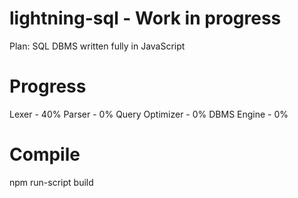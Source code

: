 # lightning-sql - Work in progress

Plan: SQL DBMS written fully in JavaScript

# Progress
Lexer - 40%
Parser - 0%
Query Optimizer - 0%
DBMS Engine - 0%

# Compile
npm run-script build
